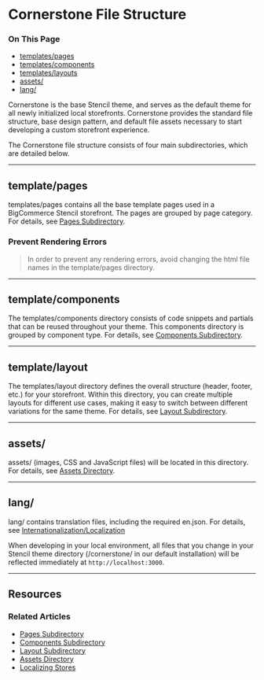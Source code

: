 <h1>Cornerstone File Structure</h1>
<div class="otp" id="no-index">
	<h3> On This Page </h3>
	<ul>
    <li><a href="#cornerstone_templates-pages">templates/pages</a></li>
    <li><a href="#cornerstone_templates-components">templates/components</a></li>
    <li><a href="#cornerstone_templates-layouts">templates/layouts</a></li>
    <li><a href="#cornerstone_assets">assets/</a></li>
    <li><a href="#cornerstone_lang">lang/</a></li>
	</ul>
</div>

Cornerstone is the base Stencil theme, and serves as the default theme for all newly initialized local storefronts. Cornerstone provides the standard file structure, base design pattern, and default file assets necessary to start developing a custom storefront experience.

The Cornerstone file structure consists of four main subdirectories, which are detailed below.

---

<a href='#cornerstone_templates-pages' aria-hidden='true' class='block-anchor'  id='cornerstone_templates-pages'><i aria-hidden='true' class='linkify icon'></i></a>

## template/pages
<span class="fp">templates/pages</span> contains all the base template pages used in a BigCommerce Stencil storefront. The pages are grouped by page category.  For details, see [Pages Subdirectory](/stencil-docs/template-files/templates-directory/pages-subdirectory).

<div class="HubBlock--callout">
<div class="CalloutBlock--warning">
<div class="HubBlock-content">
    
<!-- theme: warning -->

### Prevent Rendering Errors 
> In order to prevent any rendering errors, avoid changing the html file names in the <span class="fp">template/pages</span> directory.

</div>
</div>
</div>

---

<a href='#cornerstone_templates-components' aria-hidden='true' class='block-anchor'  id='cornerstone_templates-components'><i aria-hidden='true' class='linkify icon'></i></a>

## template/components
The <span class="fp">templates/components</span> directory consists of code snippets and partials that can be reused throughout your theme. This components directory is grouped by component type. For details, see [Components Subdirectory](/stencil-docs/template-files/templates-directory/components-subdirectory).

---

<a href='#cornerstone_templates-layouts' aria-hidden='true' class='block-anchor'  id='cornerstone_templates-layouts'><i aria-hidden='true' class='linkify icon'></i></a>

## template/layout
The <span class="fp">templates/layout</span> directory defines the overall structure (header, footer, etc.) for your storefront. Within this directory, you can create multiple layouts for different use cases, making it easy to switch between different variations for the same theme. For details, see [Layout Subdirectory](/stencil-docs/template-files/templates-directory/layout-subdirectory).

---

<a href='#cornerstone_assets' aria-hidden='true' class='block-anchor'  id='cornerstone_assets'><i aria-hidden='true' class='linkify icon'></i></a>

## assets/
<span class="fp">assets/</span> (images, CSS and JavaScript files) will be located in this directory. For details, see [Assets Directory](/stencil-docs/css-and-design-assets/assets-directory).

---

<a href='#cornerstone_lang' aria-hidden='true' class='block-anchor'  id='cornerstone_lang'><i aria-hidden='true' class='linkify icon'></i></a>

## lang/
<span class="fp">lang/</span> contains translation files, including the required <span class="fn">en.json</span>. For details, see [Internationalization/Localization](/stencil-docs/internationalization-and-localization/localizing-stores)

When developing in your local environment, all files that you change in your Stencil theme directory (<span class="fp">/cornerstone/</span> in our default installation) will be reflected immediately at `http://localhost:3000`.


---

## Resources
### Related Articles
* [Pages Subdirectory](/stencil-docs/template-files/templates-directory/pages-subdirectory)
* [Components Subdirectory](/stencil-docs/template-files/templates-directory/components-subdirectory)
* [Layout Subdirectory](/stencil-docs/template-files/templates-directory/layout-subdirectory)
* [Assets Directory](/stencil-docs/css-and-design-assets/assets-directory)
* [Localizing Stores](/stencil-docs/internationalization-and-localization/localizing-stores)

